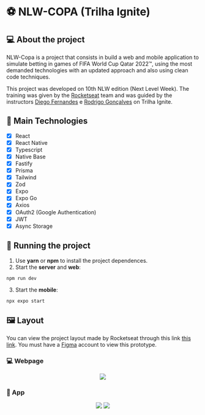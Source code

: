 # ⚽ NLW-COPA (Trilha Ignite)

## 💻 About the project

NLW-Copa is a project that consists in build a web and mobile application to simulate betting in games of FIFA World Cup Qatar 2022™, using the most demanded technologies with an updated approach and also using clean code techniques.

This project was developed on 10th NLW edition (Next Level Week). The training was given by the <a href="https://github.com/rocketseat-education">Rocketseat</a> team and was guided by the instructors <a href="https://github.com/diego3g">Diego Fernandes</a> e <a href="https://github.com/rodrigorgtic">Rodrigo Gonçalves</a> on Trilha Ignite. 

## 📲 Main Technologies

- [x] React
- [x] React Native
- [x] Typescript
- [x] Native Base
- [x] Fastify
- [x] Prisma
- [x] Tailwind
- [x] Zod
- [x] Expo
- [x] Expo Go
- [x] Axios
- [x] OAuth2 (Google Authentication)
- [x] JWT
- [x] Async Storage

## 🎫 Running the project

1) Use **yarn** or **npm** to install the project dependences.
2) Start the **server** and **web**:
```
npm run dev
```
3) Start the **mobile**:
```
npx expo start
```
## 🖼️ Layout

You can view the project layout made by Rocketseat through this link <a href="https://www.figma.com/community/file/1169028343875283461">this link</a>. You must have a <a href="https://figma.com">Figma</a> account to view this prototype.

### 💻 Webpage

<p align="center">
  <img src="https://user-images.githubusercontent.com/5185725/200353210-c00f39a4-f425-4181-b736-b75733160acb.png">
</p>

### 📲 App

<p align="center">
  <img src="https://user-images.githubusercontent.com/5185725/200352604-2b12c49b-9d8c-41bd-9581-8b4089562472.png">
  <img src="https://user-images.githubusercontent.com/5185725/200352761-a76544e9-48eb-417e-a600-e2474431da98.png">
</p>



